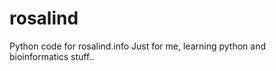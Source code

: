 rosalind
========

Python code for rosalind.info
Just for me, learning python and bioinformatics stuff..